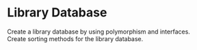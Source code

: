 # Library Database
Create a library database by using polymorphism and interfaces. </br>
Create sorting methods for the library database.
